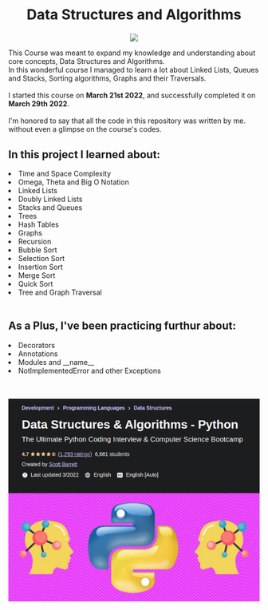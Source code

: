 <h1 align='center'>Data Structures and Algorithms</h1>

<p align="center">
<img align=center src="https://img.shields.io/badge/Python-informational?style=flat&logo=Python&logoColor=3776AB&color=292A2D" />
</p>

<p>
This Course was meant to expand my knowledge and understanding about core concepts, Data Structures and Algorithms.<br/>
In this wonderful course I managed to learn a lot about Linked Lists, Queues and Stacks, Sorting algorithms, Graphs and their Traversals.<br/><br/>
I started this course on <b>March 21st 2022</b>, and successfully completed it on <b>March 29th 2022</b>.<br/><br/>
I'm honored to say that all the code in this repository was written by me. without even a glimpse on the course's codes.<br/>
</p>

<h2>In this project I learned about:</h2>
<li>Time and Space Complexity</li>
<li>Omega, Theta and Big O Notation</li>
<li>Linked Lists</li>
<li>Doubly Linked Lists</li>
<li>Stacks and Queues</li>
<li>Trees</li>
<li>Hash Tables</li>
<li>Graphs</li>
<li>Recursion</li>
<li>Bubble Sort</li>
<li>Selection Sort</li>
<li>Insertion Sort</li>
<li>Merge Sort</li>
<li>Quick Sort</li>
<li>Tree and Graph Traversal</li>
<br/>

<h2>As a Plus, I've been practicing furthur about:</h2> 
<li>Decorators</li>
<li>Annotations</li>
<li>Modules and __name__</li>
<li>NotImplementedError and other Exceptions</li>
<br/><br/>

![Course](https://github.com/homayoonalimohammadi/Data-Structures-and-Algorithms/blob/main/Course.png?raw=true)

